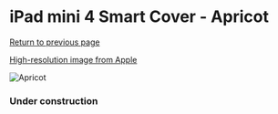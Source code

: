 # iPad mini 4 Smart Cover - Apricot

[Return to previous page](/ipad_mini4)

[High-resolution image from Apple](https://store.storeimages.cdn-apple.com/8756/as-images.apple.com/is/MM2V2?wid=4500&hei=4500&fmt=png)

<div style="width: 384px"><img src="/everypreview/MM2V2.png" alt="Apricot"></div>

### Under construction
